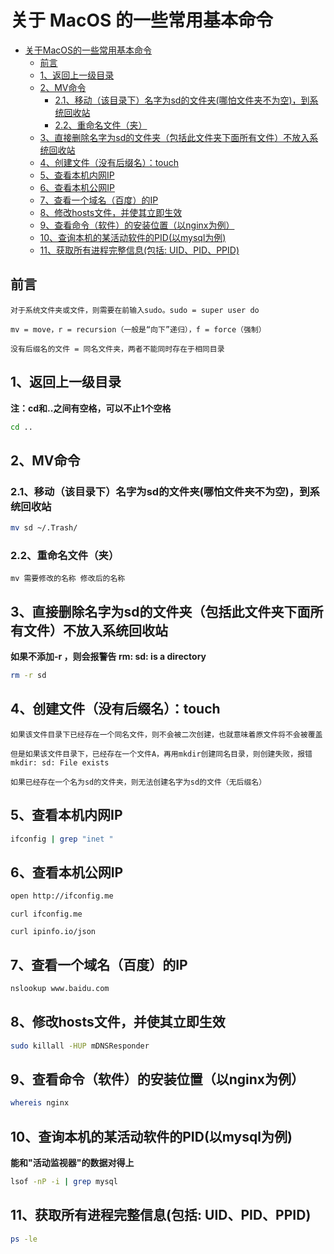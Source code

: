 # 关于 MacOS 的一些常用基本命令

- [关于MacOS的一些常用基本命令](#关于macos的一些常用基本命令)
  - [前言](#前言)
  - [1、返回上一级目录](#1返回上一级目录)
  - [2、MV命令](#2mv命令)
    - [2.1、移动（该目录下）名字为sd的文件夹(哪怕文件夹不为空)，到系统回收站](#21移动该目录下名字为sd的文件夹哪怕文件夹不为空到系统回收站)
    - [2.2、重命名文件（夹）](#22重命名文件夹)
  - [3、直接删除名字为sd的文件夹（包括此文件夹下面所有文件）不放入系统回收站](#3直接删除名字为sd的文件夹包括此文件夹下面所有文件不放入系统回收站)
  - [4、创建文件（没有后缀名）：touch](#4创建文件没有后缀名touch)
  - [5、查看本机内网IP](#5查看本机内网ip)
  - [6、查看本机公网IP](#6查看本机公网ip)
  - [7、查看一个域名（百度）的IP](#7查看一个域名百度的ip)
  - [8、修改hosts文件，并使其立即生效](#8修改hosts文件并使其立即生效)
  - [9、查看命令（软件）的安装位置（以nginx为例）](#9查看命令软件的安装位置以nginx为例)
  - [10、查询本机的某活动软件的PID(以mysql为例)](#10查询本机的某活动软件的pid以mysql为例)
  - [11、获取所有进程完整信息(包括: UID、PID、PPID)](#11获取所有进程完整信息包括-uidpidppid)

## 前言

```
对于系统文件夹或文件，则需要在前输入sudo。sudo = super user do
```

```
mv = move，r = recursion（一般是“向下”递归），f = force（强制）
```

```
没有后缀名的文件 = 同名文件夹，两者不能同时存在于相同目录
```

## 1、返回上一级目录

**注：cd和..之间有空格，可以不止1个空格**

```bash
cd ..
```

## 2、MV命令

### 2.1、移动（该目录下）名字为sd的文件夹(哪怕文件夹不为空)，到系统回收站

```bash
mv sd ~/.Trash/
```

### 2.2、重命名文件（夹）

```
mv 需要修改的名称 修改后的名称
```

## 3、直接删除名字为sd的文件夹（包括此文件夹下面所有文件）不放入系统回收站

**如果不添加-r ，则会报警告 rm: sd: is a directory**

```bash
rm -r sd
```

## 4、创建文件（没有后缀名）：touch

```
如果该文件目录下已经存在一个同名文件，则不会被二次创建，也就意味着原文件将不会被覆盖
```

```
但是如果该文件目录下，已经存在一个文件A，再用mkdir创建同名目录，则创建失败，报错mkdir: sd: File exists
```

```
如果已经存在一个名为sd的文件夹，则无法创建名字为sd的文件（无后缀名）
```

## 5、查看本机内网IP

```bash
ifconfig | grep "inet "
```

## 6、查看本机公网IP

```bash
open http://ifconfig.me
```

```
curl ifconfig.me
```

```
curl ipinfo.io/json 
```

## 7、查看一个域名（百度）的IP

```bash
nslookup www.baidu.com
```

## 8、修改hosts文件，并使其立即生效

```bash
sudo killall -HUP mDNSResponder
```

## 9、查看命令（软件）的安装位置（以nginx为例）

```bash
whereis nginx
```

## 10、查询本机的某活动软件的PID(以mysql为例)

**能和"活动监视器"的数据对得上**

```bash
lsof -nP -i | grep mysql  
```

## 11、获取所有进程完整信息(包括: UID、PID、PPID)

```bash
ps -le
```

